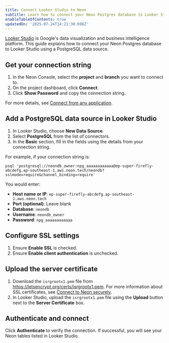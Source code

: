 ```yaml
---
title: Connect Looker Studio to Neon
subtitle: Learn how to connect your Neon Postgres database to Looker Studio
enableTableOfContents: true
updatedOn: '2025-07-24T14:21:30.696Z'
---
```


[Looker Studio](https://lookerstudio.google.com/) is Google's data visualization and business intelligence platform. This guide explains how to connect your Neon Postgres database to Looker Studio using a PostgreSQL data source.

<Steps>

## Get your connection string

1. In the Neon Console, select the **project** and **branch** you want to connect to.
2. On the project dashboard, click **Connect**.
3. Click **Show Password** and copy the connection string.

For more details, see [Connect from any application](/docs/connect/connect-from-any-app).

## Add a PostgreSQL data source in Looker Studio

1. In Looker Studio, choose **New Data Source**.
2. Select **PostgreSQL** from the list of connectors.
3. In the **Basic** section, fill in the fields using the details from your connection string.

For example, if your connection string is:

```
psql 'postgresql://neondb_owner:npg_aaaaaaaaaaaa@ep-super-firefly-abcdefg.ap-southeast-1.aws.neon.tech/neondb?sslmode=require&channel_binding=require'
```

You would enter:

- **Host name or IP**: `ep-super-firefly-abcdefg.ap-southeast-1.aws.neon.tech`
- **Port (optional)**: Leave blank
- **Database**: `neondb`
- **Username**: `neondb_owner`
- **Password**: `npg_aaaaaaaaaaaa`

## Configure SSL settings

1. Ensure **Enable SSL** is checked.
2. Ensure **Enable client authentication** is unchecked.

## Upload the server certificate

1. Download the `isrgrootx1.pem` file from https://letsencrypt.org/certs/isrgrootx1.pem. For more information about SSL certificates, see [Connect to Neon securely](/docs/connect/connect-securely).
2. In Looker Studio, upload the `isrgrootx1.pem` file using the **Upload** button next to the **Server Certificate** box.

## Authenticate and connect

Click **Authenticate** to verify the connection. If successful, you will see your Neon tables listed in Looker Studio.

</Steps>

<NeedHelp/>
